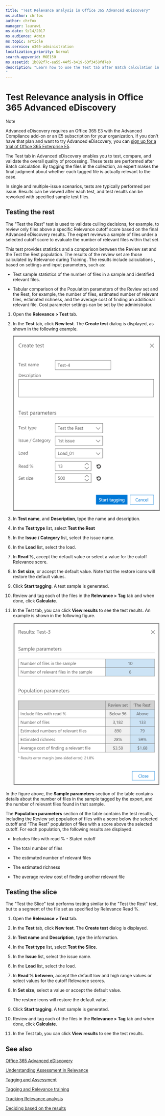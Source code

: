 ```yaml
---
title: "Test Relevance analysis in Office 365 Advanced eDiscovery"
ms.author: chrfox
author: chrfox
manager: laurawi
ms.date: 9/14/2017
ms.audience: Admin
ms.topic: article
ms.service: o365-administration
localization_priority: Normal
search.appverid: MOE150
ms.assetid: 1b092f7c-ea55-44f5-b419-63f3458fd7e0
description: "Learn how to use the Test tab after Batch calculation in Office 365 Advanced eDiscovery to test, compare, and validate the overall quality of processing. 
"
---
```


# Test Relevance analysis in Office 365 Advanced eDiscovery

> [!NOTE]
> Advanced eDiscovery requires an Office 365 E3 with the Advanced Compliance add-on or an E5 subscription for your organization. If you don't have that plan and want to try Advanced eDiscovery, you can [sign up for a trial of Office 365 Enterprise E5](https://go.microsoft.com/fwlink/p/?LinkID=698279). 
  
The Test tab in Advanced eDiscovery enables you to test, compare, and validate the overall quality of processing. These tests are performed after Batch calculation. By tagging the files in the collection, an expert makes the final judgment about whether each tagged file is actually relevant to the case. 
  
In single and multiple-issue scenarios, tests are typically performed per issue. Results can be viewed after each test, and test results can be reworked with specified sample test files.
  
## Testing the rest

The "Test the Rest" test is used to validate culling decisions, for example, to review only files above a specific Relevance cutoff score based on the final Advanced eDiscovery results. The expert reviews a sample of files under a selected cutoff score to evaluate the number of relevant files within that set.
  
This test provides statistics and a comparison between the Review set and the Test the Rest population. The results of the review set are those calculated by Relevance during Training. The results include calculations , based on settings and input parameters, such as:
  
- Test sample statistics of the number of files in a sample and identified relevant files. 
    
- Tabular comparison of the Population parameters of the Review set and the Rest, for example, the number of files, estimated number of relevant files, estimated richness, and the average cost of finding an additional relevant file. Cost parameter settings can be set by the administrator.
    
1. Open the **Relevance \> Test** tab. 
    
2. In the **Test** tab, click **New test**. The **Create test** dialog is displayed, as shown in the following example. 
    
    ![Relevance Test the Rest results](media/46e6898a-f929-4fd0-88d9-6f91d04b6ce2.png)
  
3. In **Test name**, and **Description**, type the name and description.
    
4. In the **Test type** list, select **Test the Rest**
    
5. In the **Issue / Category** list, select the issue name. 
    
6. In the **Load** list, select the load. 
    
7. In **Read %**, accept the default value or select a value for the cutoff Relevance score. 
    
8. In **Set size**, or accept the default value. Note that the restore icons will restore the default values.
    
9. Click **Start tagging**. A test sample is generated.
    
10. Review and tag each of the files in the **Relevance \> Tag** tab and when done, click **Calculate**.
    
11. In the Test tab, you can click **View results** to see the test results. An example is shown in the following figure. 
    
    ![Test the rest results](media/b95744a9-047d-4c29-992d-04fa7e58e58a.png)
  
In the figure above, the **Sample parameters** section of the table contains details about the number of files in the sample tagged by the expert, and the number of relevant files found in that sample. 
  
The **Population parameters** section of the table contains the test results, including the Review set population of files with a score below the selected cutoff and "The Rest" population of files with a score above the selected cutoff. For each population, the following results are displayed: 
  
- Includes files with read % - Stated cutoff
    
- The total number of files 
    
- The estimated number of relevant files 
    
- The estimated richness 
    
- The average review cost of finding another relevant file
    
## Testing the slice

The "Test the Slice" test performs testing similar to the "Test the Rest" test, but to a segment of the file set as specified by Relevance Read %.
  
1. Open the **Relevance \> Test** tab. 
    
2. In the **Test** tab, click **New test**. The **Create test** dialog is displayed. 
    
3. In **Test name** and **Description**, type the information.
    
4. In the **Test type** list, select **Test the Slice**.
    
5. In the **Issue** list, select the issue name. 
    
6. In the **Load** list, select the load. 
    
7. In **Read % between**, accept the default low and high range values or select values for the cutoff Relevance scores. 
    
8. In **Set size**, select a value or accept the default value.
    
    The restore icons will restore the default value.
    
9. Click **Start tagging**. A test sample is generated.
    
10. Review and tag each of the files in the **Relevance \> Tag** tab and when done, click **Calculate**. 
    
11. In the Test tab, you can click **View results** to see the test results. 
    
## See also

[Office 365 Advanced eDiscovery](office-365-advanced-ediscovery.md)
  
[Understanding Assessment in Relevance](assessment-in-relevance-in-advanced-ediscovery.md)
  
[Tagging and Assessment](tagging-and-assessment-in-advanced-ediscovery.md)
  
[Tagging and Relevance training](tagging-and-relevance-training-in-advanced-ediscovery.md)
  
[Tracking Relevance analysis](track-relevance-analysis-in-advanced-ediscovery.md)
  
[Deciding based on the results](decision-based-on-the-results-in-advanced-ediscovery.md)

